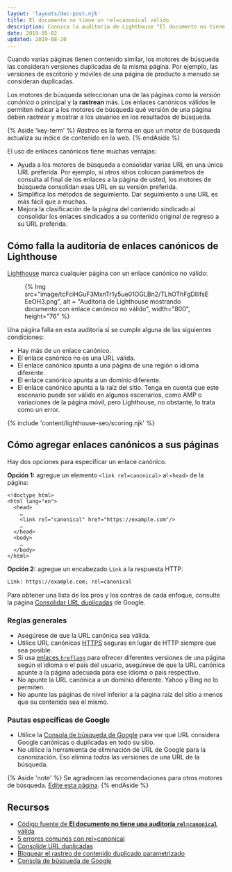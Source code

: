 ```yaml
---
layout: 'layouts/doc-post.njk'
title: El documento no tiene un rel=canonical válido
description: Conozca la auditoría de Lighthouse "El documento no tiene un rel=canonical válido".
date: 2019-05-02
updated: 2019-08-20
---
```


Cuando varias páginas tienen contenido similar, los motores de búsqueda las consideran versiones duplicadas de la misma página. Por ejemplo, las versiones de escritorio y móviles de una página de producto a menudo se consideran duplicadas.

Los motores de búsqueda seleccionan una de las páginas como la _versión canónica_ o principal y la **rastrean** más. Los enlaces canónicos válidos le permiten indicar a los motores de búsqueda qué versión de una página deben rastrear y mostrar a los usuarios en los resultados de búsqueda.

{% Aside 'key-term' %} _Rastreo_ es la forma en que un motor de búsqueda actualiza su índice de contenido en la web. {% endAside %}

El uso de enlaces canónicos tiene muchas ventajas:

- Ayuda a los motores de búsqueda a consolidar varias URL en una única URL preferida. Por ejemplo, si otros sitios colocan parámetros de consulta al final de los enlaces a la página de usted, los motores de búsqueda consolidan esas URL en su versión preferida.
- Simplifica los métodos de seguimiento. Dar seguimiento a una URL es más fácil que a muchas.
- Mejora la clasificación de la página del contenido sindicado al consolidar los enlaces sindicados a su contenido original de regreso a su URL preferida.

## Cómo falla la auditoría de enlaces canónicos de Lighthouse

[Lighthouse](https://developers.google.com/web/tools/lighthouse/) marca cualquier página con un enlace canónico no válido:

<figure>{% Img src="image/tcFciHGuF3MxnTr1y5ue01OGLBn2/TLhOThFgDllifsEEeOH3.png", alt = "Auditoría de Lighthouse mostrando documento con enlace canónico no válido", width="800", height="76" %}</figure>

Una página falla en esta auditoría si se cumple alguna de las siguientes condiciones:

- Hay más de un enlace canónico.
- El enlace canónico no es una URL válida.
- El enlace canónico apunta a una página de una región o idioma diferente.
- El enlace canónico apunta a un dominio diferente.
- El enlace canónico apunta a la raíz del sitio. Tenga en cuenta que este escenario puede ser válido en algunos escenarios, como AMP o variaciones de la página móvil, pero Lighthouse, no obstante, lo trata como un error.

{% include 'content/lighthouse-seo/scoring.njk' %}

## Cómo agregar enlaces canónicos a sus páginas

Hay dos opciones para especificar un enlace canónico.

**Opción 1:** agregue un elemento `<link rel=canonical>` al `<head>` de la página:

```html/4
<!doctype html>
<html lang="en">
  <head>
    …
    <link rel="canonical" href="https://example.com"/>
    …
  </head>
  <body>
    …
  </body>
</html>
```

**Opción 2:** agregue un encabezado `Link` a la respuesta HTTP:

```html
Link: https://example.com; rel=canonical
```

Para obtener una lista de los pros y los contras de cada enfoque, consulte la página [Consolidar URL duplicadas](https://support.google.com/webmasters/answer/139066) de Google.

### Reglas generales

- Asegúrese de que la URL canónica sea válida.
- Utilice URL canónicas [HTTPS](https://developers.google.com/web/fundamentals/security/encrypt-in-transit/why-https) seguras en lugar de HTTP siempre que sea posible.
- Si usa [enlaces `hreflang`](/hreflang) para ofrecer diferentes versiones de una página según el idioma o el país del usuario, asegúrese de que la URL canónica apunte a la página adecuada para ese idioma o país respectivo.
- No apunte la URL canónica a un dominio diferente. Yahoo y Bing no lo permiten.
- No apunte las páginas de nivel inferior a la página raíz del sitio a menos que su contenido sea el mismo.

### Pautas específicas de Google

- Utilice la [Consola de búsqueda de Google](https://search.google.com/search-console/index) para ver qué URL considera Google canónicas o duplicadas en todo su sitio.
- No utilice la herramienta de eliminación de URL de Google para la canonización. Eso elimina _todas_ las versiones de una URL de la búsqueda.

{% Aside 'note' %} Se agradecen las recomendaciones para otros motores de búsqueda. [Edite esta página](https://github.com/GoogleChrome/web.dev/blob/master/src/site/content/en/lighthouse-seo/canonical/index.md). {% endAside %}

## Recursos

- [Código fuente de **El documento no tiene una auditoría `rel=canonical`** válida](https://github.com/GoogleChrome/lighthouse/blob/master/lighthouse-core/audits/seo/canonical.js)
- [5 errores comunes con rel=canonical](https://webmasters.googleblog.com/2013/04/5-common-mistakes-with-relcanonical.html)
- [Consolide URL duplicadas](https://support.google.com/webmasters/answer/139066)
- [Bloquear el rastreo de contenido duplicado parametrizado](https://support.google.com/webmasters/answer/6080548)
- [Consola de búsqueda de Google](https://search.google.com/search-console/index)
